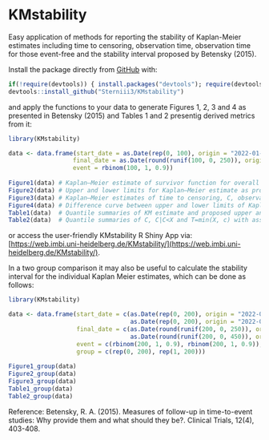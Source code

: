 # KMstability
Easy application of methods for reporting the stability of Kaplan-Meier estimates including time to censoring, observation time, observation time for those event-free and the stability interval proposed by Betensky (2015).

Install the package directly from [GitHub](https://github.com/) with:

```r
if(!require(devtools)) { install.packages("devtools"); require(devtools)} 
devtools::install_github("Sterniii3/KMstability")
````
and apply the functions to your data to generate Figures 1, 2, 3 and 4 as presented in Betensky (2015) and Tables 1 and 2 presentig derived metrics from it:
```r
library(KMstability)

data <- data.frame(start_date = as.Date(rep(0, 100), origin = "2022-01-01"),
                  final_date = as.Date(round(runif(100, 0, 250)), origin = "2022-01-01"),
                  event = rbinom(100, 1, 0.9))
                  
Figure1(data) # Kaplan–Meier estimate of survivor function for overall survival, with 95% confidence intervals and numbers at risk.
Figure2(data) # Upper and lower limits for Kaplan–Meier estimate as proposed by Betensky (2015).
Figure3(data) # Kaplan–Meier estimates of time to censoring, C, observation time, T, and time to censoring among those who are censored, C|C<X.
Figure4(data) # Difference curve between upper and lower limits of Kaplan–Meier and partial difference curves between Kaplan–Meier and upper and lower limits.
Table1(data)  # Quantile summaries of KM estimate and proposed upper and lower bounds with associated 95% confidence intervals (lower CI, upper CI).
Table2(data)  # Quantile summaries of C, C|C<X and T=min(X, c) with associated 95% confidence intervals (lower CI, upper CI).
````
or access the user-friendly KMstability R Shiny App via: [https://web.imbi.uni-heidelberg.de/KMstability/](https://web.imbi.uni-heidelberg.de/KMstability/).

In a two group comparison it may also be useful to calculate the stability interval for the individual Kaplan Meier estimates, which can be done as follows:
```r
library(KMstability)

data <- data.frame(start_date = c(as.Date(rep(0, 200), origin = "2022-01-01"),
                                  as.Date(rep(0, 200), origin = "2022-01-01")),
                   final_date = c(as.Date(round(runif(200, 0, 250)), origin = "2022-01-01"),
                                  as.Date(round(runif(200, 0, 450)), origin = "2022-01-01")),
                   event = c(rbinom(200, 1, 0.9), rbinom(200, 1, 0.9)),
                   group = c(rep(0, 200), rep(1, 200)))
                  
Figure1_group(data) 
Figure2_group(data) 
Figure3_group(data) 
Table1_group(data)  
Table2_group(data)  
````

Reference:
Betensky, R. A. (2015). Measures of follow-up in time-to-event studies: Why provide them and what should they be?. Clinical Trials, 12(4), 403-408.
